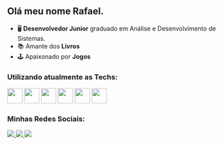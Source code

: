 ## Olá meu nome Rafael.
- 🖥️ **Desenvolvedor Junior** graduado em Análise e Desenvolvimento de Sistemas.
- 📚 Amante dos **Livros** <br>
- 🕹️ Apaixonado por **Jogos**

### Utilizando atualmente as Techs:
<div display="inline">
<img heigh="35" width="35" src="https://cdn.jsdelivr.net/gh/devicons/devicon@latest/icons/csharp/csharp-original.svg" />
<img heigh="35" width="35" src="https://cdn.jsdelivr.net/gh/devicons/devicon@latest/icons/javascript/javascript-original.svg" />
<img heigh="35" width="35" src="https://cdn.jsdelivr.net/gh/devicons/devicon@latest/icons/dot-net/dot-net-plain-wordmark.svg" />
<img heigh="35" width="35" src="https://cdn.jsdelivr.net/gh/devicons/devicon@latest/icons/nodejs/nodejs-plain-wordmark.svg" />
<img heigh="35" width="35" src="https://cdn.jsdelivr.net/gh/devicons/devicon@latest/icons/microsoftsqlserver/microsoftsqlserver-plain-wordmark.svg" />
<img heigh="35" width="35" src="https://cdn.jsdelivr.net/gh/devicons/devicon@latest/icons/react/react-original-wordmark.svg" />
</div>

### Minhas Redes Sociais:
<div display="inline" >
<a href="https://www.linkedin.com/in/rafael-siqueira-381884153/" >
    <img src="https://img.shields.io/badge/LinkedIn-0A66C2.svg?style=for-the-badge&logo=LinkedIn&logoColor=white">  
</a>
<a href="https://www.reddit.com/user/rafukka">
    <img src="https://img.shields.io/badge/Reddit-FF4500.svg?style=for-the-badge&logo=Reddit&logoColor=white">       
</a>
<a href="mailto:rafaelsiqueira.98bm@gmail.com">
    <img src="https://img.shields.io/badge/Gmail-EA4335.svg?style=for-the-badge&logo=Gmail&logoColor=white">      
</a>   
</div>
          

          
          





